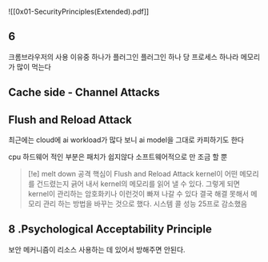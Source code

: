![[0x01-SecurityPrinciples(Extended).pdf]]


## 6 
크롬브라우저의 사용 이유중 하나가 플러그인 
플러그인 하나 당 프로세스 하나라 메모리가 많이 먹는다

## Cache side - Channel Attacks 
## Flush and Reload Attack
최근에는 cloud에 ai workload가 많다 보니 ai model을 그대로 카피하기도 한다 

cpu 하드웨어 적인 부분은 패치가 쉽지않다 
소프트웨어적으로 만 조금 할 뿐 

> [!e] melt down
> 공격 핵심이 Flush and Reload Attack 
> kernel이 어떤 메모리를 건드렸는지 긁어 내서 kernel의 메모리를 읽어 낼 수 있다.
> 그렇게 되면 kernel이 관리하는 암호화키나 이런것이 빠져 나갈 수 있다
> 결국 해결 못해서 
> 메모리 관리 하는 방법을 바꾸는 것으로 했다.
> 시스템 콜 성능 25프로 감소했음



## 8 .Psychological Acceptability Principle

보안 메커니즘이 리소스 사용하는 데 있어서 방해주면 안된다.


